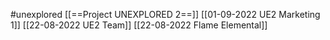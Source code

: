 #unexplored 
[[==Project UNEXPLORED 2==]]
[[01-09-2022 UE2 Marketing 1]]
[[22-08-2022 UE2 Team]]
[[22-08-2022 Flame Elemental]]
